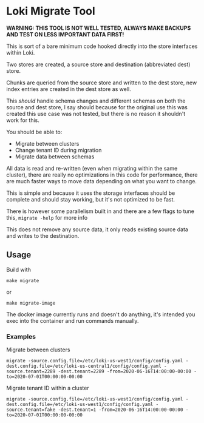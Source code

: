 # Loki Migrate Tool

**WARNING: THIS TOOL IS NOT WELL TESTED, ALWAYS MAKE BACKUPS AND TEST ON LESS IMPORTANT DATA FIRST!**

This is sort of a bare minimum code hooked directly into the store interfaces within Loki.

Two stores are created, a source store and destination (abbreviated dest) store.

Chunks are queried from the source store and written to the dest store, new index entries are created in the dest store as well.

This _should_ handle schema changes and different schemas on both the source and dest store, I say should because for the original use this was created this use case was not tested, but there is no reason it shouldn't work for this.

You should be able to:

* Migrate between clusters
* Change tenant ID during migration
* Migrate data between schemas

All data is read and re-written (even when migrating within the same cluster), there are really no optimizations in this code for performance, there are much faster ways to move data depending on what you want to change.

This is simple and because it uses the storage interfaces should be complete and should stay working, but it's not optimized to be fast.

There is however some parallelism built in and there are a few flags to tune this, `migrate -help` for more info

This does not remove any source data, it only reads existing source data and writes to the destination.

## Usage

Build with

```
make migrate
```

or

```
make migrate-image
```

The docker image currently runs and doesn't do anything, it's intended you exec into the container and run commands manually.


### Examples

Migrate between clusters

```
migrate -source.config.file=/etc/loki-us-west1/config/config.yaml -dest.config.file=/etc/loki-us-central1/config/config.yaml -source.tenant=2289 -dest.tenant=2289 -from=2020-06-16T14:00:00-00:00 -to=2020-07-01T00:00:00-00:00
```

Migrate tenant ID within a cluster

```
migrate -source.config.file=/etc/loki-us-west1/config/config.yaml -dest.config.file=/etc/loki-us-west1/config/config.yaml -source.tenant=fake -dest.tenant=1 -from=2020-06-16T14:00:00-00:00 -to=2020-07-01T00:00:00-00:00
```

